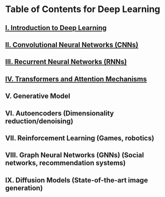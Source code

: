 # Table of Contents for Deep Learning

## [I. Introduction to Deep Learning](https://github.com/yangshiteng/Data-Science-Learning-Path/blob/main/deep_learning/toc_introduction.md)
  
## [II. Convolutional Neural Networks (CNNs)](https://github.com/yangshiteng/Data-Science-Learning-Path/blob/main/deep_learning/toc_cnns.md)

## [III. Recurrent Neural Networks (RNNs)](https://github.com/yangshiteng/Data-Science-Learning-Path/blob/main/deep_learning/toc_rnns.md)

## [IV. Transformers and Attention Mechanisms](https://github.com/yangshiteng/Data-Science-Learning-Path/blob/main/deep_learning/toc_transformers.md)

## V. Generative Model

## VI. Autoencoders (Dimensionality reduction/denoising)

## VII. Reinforcement Learning (Games, robotics)

## VIII. Graph Neural Networks (GNNs)  (Social networks, recommendation systems)

## IX. Diffusion Models (State-of-the-art image generation)






